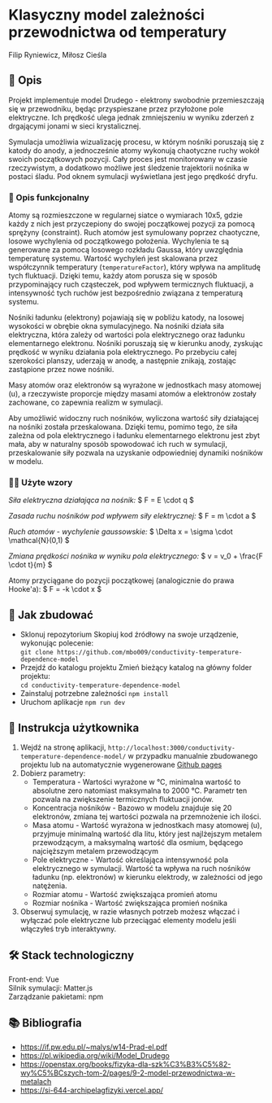 # Klasyczny model zależności przewodnictwa od temperatury

Filip Ryniewicz, Miłosz Cieśla

## 🚀 Opis

Projekt implementuje model Drudego - elektrony swobodnie przemieszczają się w przewodniku, będąc przyspieszane przez przyłożone pole elektryczne. Ich prędkość ulega jednak zmniejszeniu w wyniku zderzeń z drgającymi jonami w sieci krystalicznej.

Symulacja umożliwia wizualizację procesu, w którym nośniki poruszają się z katody do anody, a jednocześnie atomy wykonują chaotyczne ruchy wokół swoich początkowych pozycji. Cały proces jest monitorowany w czasie rzeczywistym, a dodatkowo możliwe jest śledzenie trajektorii nośnika w postaci śladu. Pod oknem symulacji wyświetlana jest jego prędkość dryfu.

### 🤖 Opis funkcjonalny

Atomy są rozmieszczone w regularnej siatce o wymiarach 10x5, gdzie każdy z nich jest przyczepiony do swojej początkowej pozycji za pomocą sprężyny (constraint). Ruch atomów jest symulowany poprzez chaotyczne, losowe wychylenia od początkowego położenia. Wychylenia te są generowane za pomocą losowego rozkładu Gaussa, który uwzględnia temperaturę systemu. Wartość wychyleń jest skalowana przez współczynnik temperatury (`temperatureFactor`), który wpływa na amplitudę tych fluktuacji. Dzięki temu, każdy atom porusza się w sposób przypominający ruch cząsteczek, pod wpływem termicznych fluktuacji, a intensywność tych ruchów jest bezpośrednio związana z temperaturą systemu.

Nośniki ładunku (elektrony) pojawiają się w pobliżu katody, na losowej wysokości w obrębie okna symulacyjnego. Na nośniki działa siła elektryczna, która zależy od wartości pola elektrycznego oraz ładunku elementarnego elektronu. Nośniki poruszają się w kierunku anody, zyskując prędkość w wyniku działania pola elektrycznego. Po przebyciu całej szerokości planszy, uderzają w anodę, a następnie znikają, zostając zastąpione przez nowe nośniki.

Masy atomów oraz elektronów są wyrażone w jednostkach masy atomowej (u), a rzeczywiste proporcje między masami atomów a elektronów zostały zachowane, co zapewnia realizm w symulacji.

Aby umożliwić widoczny ruch nośników, wyliczona wartość siły działającej na nośniki została przeskalowana. Dzięki temu, pomimo tego, że siła zależna od pola elektrycznego i ładunku elementarnego elektronu jest zbyt mała, aby w naturalny sposób spowodować ich ruch w symulacji, przeskalowanie siły pozwala na uzyskanie odpowiedniej dynamiki nośników w modelu.

### 🧑‍🔬 Użyte wzory

_Siła elektryczna działająca na nośnik:_
$ F = E \cdot q $

_Zasada ruchu nośników pod wpływem siły elektrycznej:_
$ F = m \cdot a $

_Ruch atomów - wychylenie gaussowskie:_
$ \Delta x = \sigma \cdot \mathcal{N}(0,1) $

_Zmiana prędkości nośnika w wyniku pola elektrycznego:_
$ v = v_0 + \frac{F \cdot t}{m} $

Atomy przyciągane do pozycji początkowej (analogicznie do prawa Hooke'a):
$ F = -k \cdot x $

## 📝 Jak zbudować

- Sklonuj repozytorium
  Skopiuj kod źródłowy na swoje urządzenie, wykonując polecenie: \
  `git clone https://github.com/mbo009/conductivity-temperature-dependence-model`
- Przejdź do katalogu projektu
  Zmień bieżący katalog na główny folder projektu: \
  `cd conductivity-temperature-dependence-model`
- Zainstaluj potrzebne zależności
  `npm install`
- Uruchom aplikacje
  `npm run dev`

## 📖 Instrukcja użytkownika

1. Wejdź na stronę aplikacji, `http://localhost:3000/conductivity-temperature-dependence-model/` w przypadku manualnie zbudowanego projektu lub na automatycznie wygenerowane [Github pages](https://mbo009.github.io/conductivity-temperature-dependence-model/)
2. Dobierz parametry:
   - Temperatura - Wartości wyrażone w ℃, minimalna wartość to absolutne zero natomiast maksymalna to 2000 ℃. Parametr ten pozwala na zwiększenie termicznych fluktuacji jonów.
   - Koncentracja nośników - Bazowo w modelu znajduje się 20 elektronów, zmiana tej wartości pozwala na przemnożenie ich ilości.
   - Masa atomu - Wartość wyrażona w jednostkach masy atomowej (u), przyjmuje minimalną wartość dla litu, który jest najlżejszym metalem przewodzącym, a maksymalną wartość dla osmium, będącego najcięższym metalem przewodzącym
   - Pole elektryczne - Wartość określająca intensywność pola elektrycznego w symulacji. Wartość ta wpływa na ruch nośników ładunku (np. elektronów) w kierunku elektrody, w zależności od jego natężenia.
   - Rozmiar atomu - Wartość zwiększająca promień atomu
   - Rozmiar nośnika - Wartość zwiększająca promień nośnika
3. Obserwuj symulację, w razie własnych potrzeb możesz włączać i wyłączać pole elektryczne lub przeciągać elementy modelu jeśli włączyłeś tryb interaktywny.

## 🛠️ Stack technologiczny

Front-end: Vue \
Silnik symulacji: Matter.js \
Zarządzanie pakietami: npm

## 📚 Bibliografia

- https://if.pw.edu.pl/~malys/w14-Prad-el.pdf
- https://pl.wikipedia.org/wiki/Model_Drudego
- https://openstax.org/books/fizyka-dla-szk%C3%B3%C5%82-wy%C5%BCszych-tom-2/pages/9-2-model-przewodnictwa-w-metalach
- https://si-644-archipelagfizyki.vercel.app/
